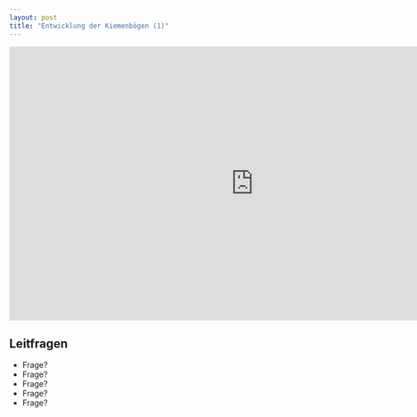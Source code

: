 ```yaml
---
layout: post
title: "Entwicklung der Kiemenbögen (1)"
---
```

<center>
<iframe id="myiframe" src="https://player.vimeo.com/video/160987632?title=0&byline=0&portrait=0" width="875" height="492" frameborder="0" webkitallowfullscreen mozallowfullscreen allowfullscreen></iframe>
</center>

## Leitfragen
- Frage?
- Frage?
- Frage?
- Frage?
- Frage?










